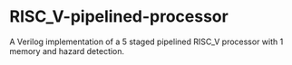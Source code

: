 # RISC_V-pipelined-processor
A Verilog implementation of a 5 staged pipelined RISC_V processor with 1 memory and hazard detection.  
